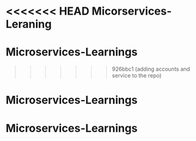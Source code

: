 <<<<<<< HEAD
Micorservices-Leraning
=======
# Microservices-Learnings
>>>>>>> 926bbc1 (adding accounts and service to the repo)
# Microservices-Learnings
# Microservices-Learnings
